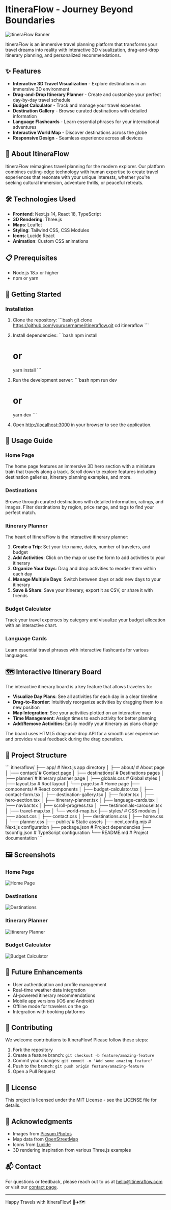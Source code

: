 # ItineraFlow - Journey Beyond Boundaries

![ItineraFlow Banner](https://picsum.photos/id/42/1200/400)

ItineraFlow is an immersive travel planning platform that transforms your travel dreams into reality with interactive 3D visualization, drag-and-drop itinerary planning, and personalized recommendations.

## ✨ Features

- **Interactive 3D Travel Visualization** - Explore destinations in an immersive 3D environment
- **Drag-and-Drop Itinerary Planner** - Create and customize your perfect day-by-day travel schedule
- **Budget Calculator** - Track and manage your travel expenses
- **Destination Gallery** - Browse curated destinations with detailed information
- **Language Flashcards** - Learn essential phrases for your international adventures
- **Interactive World Map** - Discover destinations across the globe
- **Responsive Design** - Seamless experience across all devices

## 🚂 About ItineraFlow

ItineraFlow reimagines travel planning for the modern explorer. Our platform combines cutting-edge technology with human expertise to create travel experiences that resonate with your unique interests, whether you're seeking cultural immersion, adventure thrills, or peaceful retreats.

## 🛠️ Technologies Used

- **Frontend**: Next.js 14, React 18, TypeScript
- **3D Rendering**: Three.js
- **Maps**: Leaflet
- **Styling**: Tailwind CSS, CSS Modules
- **Icons**: Lucide React
- **Animation**: Custom CSS animations

## 📋 Prerequisites

- Node.js 18.x or higher
- npm or yarn

## 🚀 Getting Started

### Installation

1. Clone the repository:
   \`\`\`bash
   git clone https://github.com/yourusername/itineraflow.git
   cd itineraflow
   \`\`\`

2. Install dependencies:
   \`\`\`bash
   npm install
   # or
   yarn install
   \`\`\`

3. Run the development server:
   \`\`\`bash
   npm run dev
   # or
   yarn dev
   \`\`\`

4. Open [http://localhost:3000](http://localhost:3000) in your browser to see the application.

## 📱 Usage Guide

### Home Page

The home page features an immersive 3D hero section with a miniature train that travels along a track. Scroll down to explore features including destination galleries, itinerary planning examples, and more.

### Destinations

Browse through curated destinations with detailed information, ratings, and images. Filter destinations by region, price range, and tags to find your perfect match.

### Itinerary Planner

The heart of ItineraFlow is the interactive itinerary planner:

1. **Create a Trip**: Set your trip name, dates, number of travelers, and budget
2. **Add Activities**: Click on the map or use the form to add activities to your itinerary
3. **Organize Your Days**: Drag and drop activities to reorder them within each day
4. **Manage Multiple Days**: Switch between days or add new days to your itinerary
5. **Save & Share**: Save your itinerary, export it as CSV, or share it with friends

### Budget Calculator

Track your travel expenses by category and visualize your budget allocation with an interactive chart.

### Language Cards

Learn essential travel phrases with interactive flashcards for various languages.

## 🗺️ Interactive Itinerary Board

The interactive itinerary board is a key feature that allows travelers to:

- **Visualize Day Plans**: See all activities for each day in a clear timeline
- **Drag-to-Reorder**: Intuitively reorganize activities by dragging them to a new position
- **Map Integration**: See your activities plotted on an interactive map
- **Time Management**: Assign times to each activity for better planning
- **Add/Remove Activities**: Easily modify your itinerary as plans change

The board uses HTML5 drag-and-drop API for a smooth user experience and provides visual feedback during the drag operation.

## 📁 Project Structure

\`\`\`
itineraflow/
├── app/                  # Next.js app directory
│   ├── about/            # About page
│   ├── contact/          # Contact page
│   ├── destinations/     # Destinations pages
│   ├── planner/          # Itinerary planner page
│   ├── globals.css       # Global styles
│   ├── layout.tsx        # Root layout
│   └── page.tsx          # Home page
├── components/           # React components
│   ├── budget-calculator.tsx
│   ├── contact-form.tsx
│   ├── destination-gallery.tsx
│   ├── footer.tsx
│   ├── hero-section.tsx
│   ├── itinerary-planner.tsx
│   ├── language-cards.tsx
│   ├── navbar.tsx
│   ├── scroll-progress.tsx
│   ├── testimonials-carousel.tsx
│   ├── travel-map.tsx
│   └── world-map.tsx
├── styles/               # CSS modules
│   ├── about.css
│   ├── contact.css
│   ├── destinations.css
│   ├── home.css
│   └── planner.css
├── public/               # Static assets
├── next.config.mjs       # Next.js configuration
├── package.json          # Project dependencies
├── tsconfig.json         # TypeScript configuration
└── README.md             # Project documentation
\`\`\`

## 🖼️ Screenshots

### Home Page
![Home Page](https://picsum.photos/id/10/800/400)

### Destinations
![Destinations](https://picsum.photos/id/28/800/400)

### Itinerary Planner
![Itinerary Planner](https://picsum.photos/id/42/800/400)

### Budget Calculator
![Budget Calculator](https://picsum.photos/id/180/800/400)

## 🔮 Future Enhancements

- User authentication and profile management
- Real-time weather data integration
- AI-powered itinerary recommendations
- Mobile app versions (iOS and Android)
- Offline mode for travelers on the go
- Integration with booking platforms

## 🤝 Contributing

We welcome contributions to ItineraFlow! Please follow these steps:

1. Fork the repository
2. Create a feature branch: `git checkout -b feature/amazing-feature`
3. Commit your changes: `git commit -m 'Add some amazing feature'`
4. Push to the branch: `git push origin feature/amazing-feature`
5. Open a Pull Request

## 📄 License

This project is licensed under the MIT License - see the LICENSE file for details.

## 🙏 Acknowledgments

- Images from [Picsum Photos](https://picsum.photos/)
- Map data from [OpenStreetMap](https://www.openstreetmap.org/)
- Icons from [Lucide](https://lucide.dev/)
- 3D rendering inspiration from various Three.js examples

## 📬 Contact

For questions or feedback, please reach out to us at hello@itineraflow.com or visit our [contact page](https://itineraflow.com/contact).

---

Happy Travels with ItineraFlow! 🚂✈️🗺️
